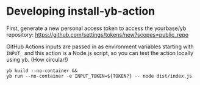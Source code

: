 # Developing install-yb-action

First, generate a new personal access token to access the yourbase/yb repository:
https://github.com/settings/tokens/new?scopes=public_repo

GitHub Actions inputs are passed in as environment variables starting with
`INPUT_` and this action is a Node.js script, so you can test the action locally
using yb. (How circular!)

```shell
yb build --no-container &&
yb run --no-container -e INPUT_TOKEN=${TOKEN?} -- node dist/index.js
```
